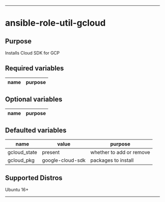 ----
# ansible-role-util-gcloud

## Purpose
Installs Cloud SDK for GCP

## Required variables
| name | purpose |
| ---- | ------- |

## Optional variables
| name | purpose |
| ---- | ------- |

## Defaulted variables
| name | value | purpose |
| ---- | ----- | ------- |
| gcloud_state | present | whether to add or remove |
| gcloud_pkg | google-cloud-sdk | packages to install |

## Supported Distros
Ubuntu 16+
****
